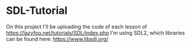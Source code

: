 # SDL-Tutorial

On this project I'll be uploading the code of each lesson of https://lazyfoo.net/tutorials/SDL/index.php
I'm using SDL2, which libraries can be found here: https://www.libsdl.org/
